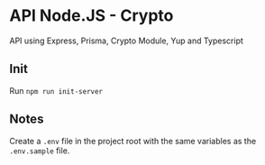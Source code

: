 # API Node.JS - Crypto
API using Express, Prisma, Crypto Module, Yup and Typescript

## Init
Run `npm run init-server`

## Notes
Create a `.env` file in the project root with the same variables as the `.env.sample` file.